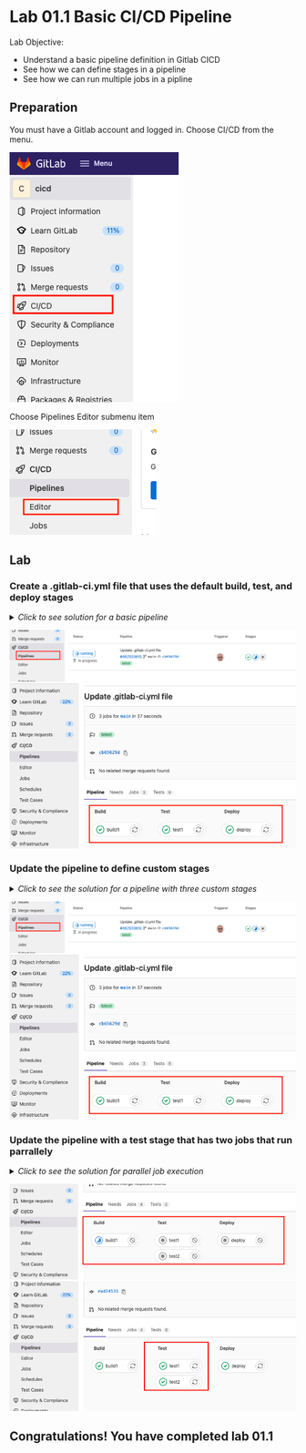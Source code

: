 # Lab 01.1 Basic CI/CD Pipeline


Lab Objective:
- Understand a basic pipeline definition in Gitlab CICD
- See how we can define stages in a pipeline 
- See how we can run multiple jobs in a pipline 

## Preparation

You must have a Gitlab account and logged in.
Choose CI/CD from the menu.

![Choose CI/CD from the menu](./images/1.png "Choose CI/CD from the menu")

Choose Pipelines Editor submenu item

![Choose Pipelines Editor submenu item](./images/2.png "Choose Pipelines Editor submenu item")

## Lab

### Create a .gitlab-ci.yml file that uses the default build, test, and deploy stages

<details>

 _<summary>Click to see solution for a basic pipeline</summary>_

```yaml
build1:
  stage: build
  script:
    - echo "Build stage"

test1:
  stage: test
  script:
    - echo "Test Stage Job1"
    - echo "For example run a test suite"

deploy:
  stage: deploy
  script:
    - echo "Deploy stage"
```
</details>

![Pipelines menu](./images/3.png "Pipelines menu")
![Click on the pipeline to see the stages and jobs](./images/4.png "Click on the pipeline to see the stages and jobs")


### Update the pipeline to define custom stages

<details>

 _<summary>Click to see the solution for a pipeline with three custom stages</summary>_

```yaml
stages:
  - build
  - test
  - deploy

build1:
  stage: build
  script:
    - echo "Build stage"

test1:
  stage: test
  script:
    - echo "Test Stage Job1"
    - echo "For example run a test suite"

deploy:
  stage: deploy
  script:
    - echo "Deploy stage"
```
</details>

![Pipelines menu](./images/3.png "Pipelines menu")
![Click on the pipeline to see the stages and jobs](./images/4.png "Click on the pipeline to see the stages and jobs")


### Update the pipeline with a test stage that has two jobs that run parrallely

<details>

 _<summary>Click to see the solution for parallel job execution</summary>_

```yaml
stages:
  - build
  - test
  - deploy

build1:
  stage: build
  script:
    - echo "Build stage"

test1:
  stage: test
  script:
    - echo "Test Stage Job1"
    - echo "For example run a test suite"

test2:
  stage: test
  script:
    - echo "Test Stage Job 2"
    - echo "For example run a lint test"

deploy:
  stage: deploy
  script:
    - echo "Deploy stage"
```
</details>

![Pipelines menu](./images/5.png "Pipelines menu")
![Pipelines menu](./images/6.png "Pipelines menu")

## Congratulations! You have completed lab 01.1


